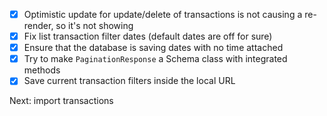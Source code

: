 - [x] Optimistic update for update/delete of transactions is not causing a re-render, so it's not showing
- [x] Fix list transaction filter dates (default dates are off for sure)
- [x] Ensure that the database is saving dates with no time attached
- [x] Try to make `PaginationResponse` a Schema class with integrated methods
- [x] Save current transaction filters inside the local URL

Next: import transactions
